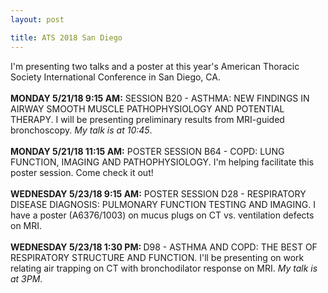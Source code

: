 ```yaml
---
layout: post

title: ATS 2018 San Diego
---
```


I'm presenting two talks and a poster at this year's American Thoracic Society International Conference in San Diego, CA.
<br><br>
<b>MONDAY 5/21/18 9:15 AM:</b> SESSION B20 - ASTHMA: NEW FINDINGS IN AIRWAY SMOOTH MUSCLE PATHOPHYSIOLOGY AND POTENTIAL THERAPY. I will be presenting preliminary results from MRI-guided bronchoscopy. <i>My talk is at 10:45</i>.
<br><br>
<b>MONDAY 5/21/18 11:15 AM:</b> POSTER SESSION B64 - COPD: LUNG FUNCTION, IMAGING AND PATHOPHYSIOLOGY. I'm helping facilitate this poster session. Come check it out!
<br><br>
<b>WEDNESDAY 5/23/18 9:15 AM:</b> POSTER SESSION D28 - RESPIRATORY DISEASE DIAGNOSIS: PULMONARY FUNCTION TESTING AND IMAGING. I have a poster (A6376/1003) on mucus plugs on CT vs. ventilation defects on MRI.
<br><br>
<b>WEDNESDAY 5/23/18 1:30 PM: </b> D98 - ASTHMA AND COPD: THE BEST OF RESPIRATORY STRUCTURE AND FUNCTION. I'll be presenting on work relating air trapping on CT with bronchodilator response on MRI. <i>My talk is at 3PM</i>.
